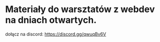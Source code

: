# Materiały do warsztatów z webdev na dniach otwartych.

dołącz na discord: https://discord.gg/qwuqBv6V
